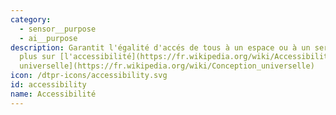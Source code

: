 ```yaml
---
category: 
  - sensor__purpose
  - ai__purpose
description: Garantit l'égalité d'accés de tous à un espace ou à un service. En savoir
  plus sur [l'accessibilité](https://fr.wikipedia.org/wiki/Accessibilité) et [la conception
  universelle](https://fr.wikipedia.org/wiki/Conception_universelle)
icon: /dtpr-icons/accessibility.svg
id: accessibility
name: Accessibilité
---
```

